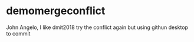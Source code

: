 # demomergeconflict

John Angelo, I like dmit2018
try the conflict again but using githun desktop to commit